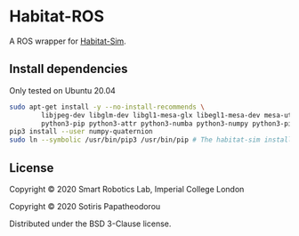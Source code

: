 # Habitat-ROS

A ROS wrapper for
[Habitat-Sim](https://github.com/facebookresearch/habitat-sim).



## Install dependencies

Only tested on Ubuntu 20.04

``` bash
sudo apt-get install -y --no-install-recommends \
        libjpeg-dev libglm-dev libgl1-mesa-glx libegl1-mesa-dev mesa-utils xorg-dev freeglut3-dev \
        python3-pip python3-attr python3-numba python3-numpy python3-pil python3-scipy python3-tqdm python3-matplotlib python3-git
pip3 install --user numpy-quaternion
sudo ln --symbolic /usr/bin/pip3 /usr/bin/pip # The habitat-sim install script calls pip expecting pip3
```



## License

Copyright © 2020 Smart Robotics Lab, Imperial College London

Copyright © 2020 Sotiris Papatheodorou

Distributed under the BSD 3-Clause license.

